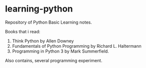 # learning-python
Repository of Python Basic Learning notes.

Books that i read: 
1. Think Python by Allen Downey
2. Fundamentals of Python Programming by Richard L. Haltermann
3. Programming in Python 3 by Mark Summerfield.

Also contains, several programming experiment.
